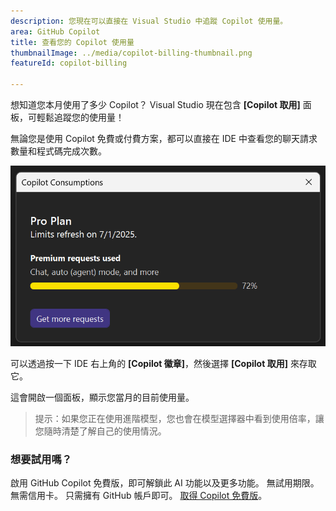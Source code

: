 ```yaml
---
description: 您現在可以直接在 Visual Studio 中追蹤 Copilot 使用量。
area: GitHub Copilot
title: 查看您的 Copilot 使用量
thumbnailImage: ../media/copilot-billing-thumbnail.png
featureId: copilot-billing

---
```



想知道您本月使用了多少 Copilot？ Visual Studio 現在包含 **[Copilot 取用]** 面板，可輕鬆追蹤您的使用量！

無論您是使用 Copilot 免費或付費方案，都可以直接在 IDE 中查看您的聊天請求數量和程式碼完成次數。

![使用量狀態](../media/copilot-billing.png)

可以透過按一下 IDE 右上角的 **[Copilot 徽章]**，然後選擇 **[Copilot 取用]** 來存取它。

這會開啟一個面板，顯示您當月的目前使用量。

> 提示：如果您正在使用進階模型，您也會在模型選擇器中看到使用倍率，讓您隨時清楚了解自己的使用情況。

### 想要試用嗎？
啟用 GitHub Copilot 免費版，即可解鎖此 AI 功能以及更多功能。
 無試用期限。 無需信用卡。 只需擁有 GitHub 帳戶即可。 [取得 Copilot 免費版](https://github.com/settings/copilot)。
